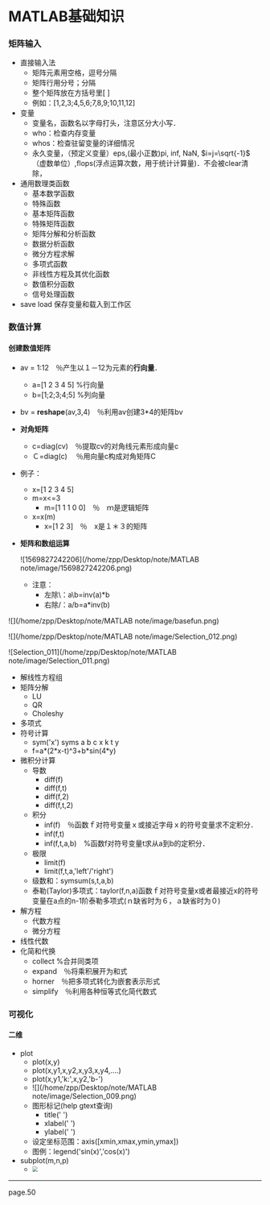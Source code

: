 # **MATLAB**基础知识

### 矩阵输入

- 直接输入法
  - 矩阵元素用空格，逗号分隔
  - 矩阵行用分号；分隔
  - 整个矩阵放在方括号里[ ]
  - 例如：[1,2,3;4,5,6;7,8,9;10,11,12]
- 变量
  - 变量名，函数名以字母打头，注意区分大小写．
  - who：检查内存变量
  - whos：检查驻留变量的详细情况
  - 永久变量，（预定义变量）eps,(最小正数)pi, inf, NaN, $i=j=\sqrt{-1}$（虚数单位）,flops(浮点运算次数，用于统计计算量)．不会被clear清除，
- 通用数理类函数
  - 基本数学函数
  - 特殊函数
  - 基本矩阵函数
  - 特殊矩阵函数
  - 矩阵分解和分析函数
  - 数据分析函数
  - 微分方程求解
  - 多项式函数
  - 非线性方程及其优化函数
  - 数值积分函数
  - 信号处理函数
- save load 保存变量和载入到工作区

### 数值计算

#### 创建数值矩阵

- av = 1:12　％产生以１－12为元素的**行向量**．
  - a=[1 2 3 4 5] %行向量
  - b=[1;2;3;4;5] %列向量
- bv = **reshape**(av,3,4)　％利用av创建3*4的矩阵bv
- **对角矩阵**
  - c=diag(cv)　％提取cv的对角线元素形成向量c
  - Ｃ=diag(c) 　％用向量c构成对角矩阵C

- 例子：

  - x=[1 2 3 4 5]
  - m=x<=3
    - m=[1 1 1 0 0]　％　ｍ是逻辑矩阵
  - x=x(m)
    - x=[1 2 3]　％　x是１＊３的矩阵

- **矩阵和数组运算**

  ![1569827242206](/home/zpp/Desktop/note/MATLAB note/image/1569827242206.png)

  - 注意：
    - 左除\：a\b=inv(a)*b
    - 右除/：a/b=a*inv(b)

![](/home/zpp/Desktop/note/MATLAB note/image/basefun.png)

![](/home/zpp/Desktop/note/MATLAB note/image/Selection_012.png)

![Selection_011](/home/zpp/Desktop/note/MATLAB note/image/Selection_011.png)

- 解线性方程组
- 矩阵分解
  - LU
  - QR
  - Choleshy
- 多项式
- 符号计算
  - sym('x')	syms a b c x k t y
  - f=a*(2*x-t)^3+b\*sin(4\*y)
- 微积分计算
  - 导数
    - diff(f)
    - diff(f,t)
    - diff(f,2)
    - diff(f,t,2)
  - 积分
    - inf(f)　％函数ｆ对符号变量ｘ或接近字母ｘ的符号变量求不定积分．
    - inf(f,t)
    - inf(f,t,a,b)　%函数f对符号变量t求从a到b的定积分．
  - 极限
    - limit(f)
    - limit(f,t,a,'left'/'right')
  - 级数和：symsum(s,t,a,b)
  - 泰勒(Taylor)多项式：taylor(f,n,a)函数ｆ对符号变量x或者最接近x的符号变量在a点的n-1阶泰勒多项式(ｎ缺省时为６，ａ缺省时为０)
- 解方程
  - 代数方程
  - 微分方程
- 线性代数
- 化简和代换
  - collect %合并同类项
  - expand　％将乘积展开为和式
  - horner　％把多项式转化为嵌套表示形式
  - simplify　％利用各种恒等式化简代数式

### 可视化

#### 二维

- plot
  - plot(x,y)
  - plot(x,y1,x,y2,x,y3,x,y4,....)
  - plot(x,y1,'k:',x,y2,'b-')
  - ![](/home/zpp/Desktop/note/MATLAB note/image/Selection_009.png)
  - 图形标记(help gtext查询)
    - title(' ')
    - xlabel(' ')
    - ylabel(' ')
  - 设定坐标范围：axis([xmin,xmax,ymin,ymax])
  - 图例：legend('sin(x)','cos(x)')
- subplot(m,n,p)
  - <img src="/home/zpp/Desktop/note/MATLAB note/image/Selection_010.png" style="zoom:67%;" />

---

page.50